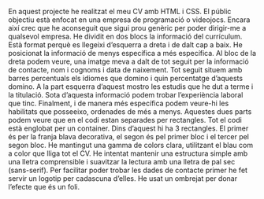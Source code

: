 En aquest projecte he realitzat el meu CV amb HTML i CSS.
El públic objectiu està enfocat en una empresa de programació o videojocs. Encara
així crec que he aconseguit que sigui prou genèric per poder dirigir-me a qualsevol
empresa.
He dividit en dos blocs la informació del currículum. Està format perquè es llegeixi
d’esquerra a dreta i de dalt cap a baix. He posicionat la informació de menys
específica a més específica. Al bloc de la dreta podem veure, una imatge meva a
dalt de tot seguit per la informació de contacte, nom i cognoms i data de naixement.
Tot seguit situem amb barres percentuals els idiomes que domino i quin
percentatge d’aquests domino. A la part esquerra d’aquest mostro les estudis que
he dut a terme i la titulació. Sota d’aquesta informació podem trobar l’experiència
laboral que tinc. Finalment, i de manera més específica podem veure-hi les
habilitats que posseeixo, ordenades de més a menys.
Aquestes dues parts podem veure que en el codi estan separades per rectangles.
Tot el codi està englobat per un container. Dins d’aquest hi ha 3 rectangles. El
primer és per la franja blava decorativa, el segon és pel primer bloc i el tercer pel
segon bloc.
He mantingut una gamma de colors clara,
utilitzant el blau com a color que lliga tot el CV.
He intentat mantenir una estructura simple amb
una lletra comprensible i suavitzar la lectura
amb una lletra de pal sec (sans-serif). Per
facilitar poder trobar les dades de contacte
primer he fet servir un logotip per cadascuna
d’elles. He usat un ombrejat per donar l’efecte
que és un foli.
